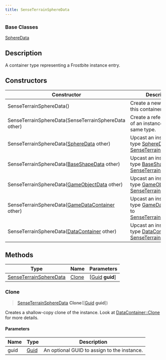 ```yaml
---
title: SenseTerrainSphereData
---
```

### Base Classes

[SphereData](/vext/ref/fb/spheredata/)

## Description

A container type representing a Frostbite instance entry.

## Constructors

| Constructor                                                                       | Description                                                                                                                         |
| --------------------------------------------------------------------------------- | ----------------------------------------------------------------------------------------------------------------------------------- |
| SenseTerrainSphereData()                                                          | Create a new instance of this container type.                                                                                       |
| SenseTerrainSphereData(SenseTerrainSphereData other)                              | Create a reference copy of an instance of the same type.                                                                            |
| SenseTerrainSphereData([SphereData](/vext/ref/fb/spheredata/) other)                            | Upcast an instance of type [SphereData](/vext/ref/fb/spheredata/) to [SenseTerrainSphereData](/vext/ref/fb/senseterrainspheredata/).                            |
| SenseTerrainSphereData([BaseShapeData](/vext/ref/fb/baseshapedata/) other)                      | Upcast an instance of type [BaseShapeData](/vext/ref/fb/baseshapedata/) to [SenseTerrainSphereData](/vext/ref/fb/senseterrainspheredata/).                      |
| SenseTerrainSphereData([GameObjectData](/vext/ref/fb/gameobjectdata/) other)                    | Upcast an instance of type [GameObjectData](/vext/ref/fb/gameobjectdata/) to [SenseTerrainSphereData](/vext/ref/fb/senseterrainspheredata/).                    |
| SenseTerrainSphereData([GameDataContainer](/vext/ref/fb/gamedatacontainer/) other)              | Upcast an instance of type [GameDataContainer](/vext/ref/fb/gamedatacontainer/) to [SenseTerrainSphereData](/vext/ref/fb/senseterrainspheredata/).              |
| SenseTerrainSphereData([DataContainer](/vext/ref/shared/class/datacontainer) other) | Upcast an instance of type [DataContainer](/vext/ref/shared/class/datacontainer) to [SenseTerrainSphereData](/vext/ref/fb/senseterrainspheredata/). |

## Methods

| Type                                             | Name            | Parameters                                     |
| ------------------------------------------------ | --------------- | ---------------------------------------------- |
| [SenseTerrainSphereData](/vext/ref/fb/senseterrainspheredata/) | [Clone](#clone) | \[[Guid](/vext/ref/shared/class/guid) **guid**\] |

### Clone

> [SenseTerrainSphereData](/vext/ref/fb/senseterrainspheredata/) **Clone**(\[[Guid](/vext/ref/shared/class/guid) **guid**\])

Creates a shallow-copy clone of the instance. Look at [DataContainer::Clone](/vext/ref/shared/class/datacontainer#clone) for more details.

#### Parameters

| Name | Type         | Description                                 |
| ---- | ------------ | ------------------------------------------- |
| guid | [Guid](/vext/ref/shared/class/guid/) | An optional GUID to assign to the instance. |
